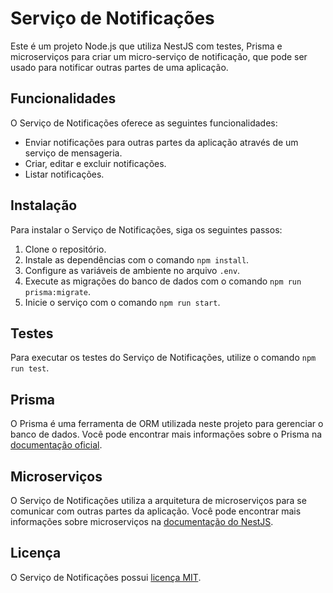 # Serviço de Notificações

Este é um projeto Node.js que utiliza NestJS com testes, Prisma e microserviços para criar um micro-serviço de notificação, que pode ser usado para notificar outras partes de uma aplicação.

## Funcionalidades

O Serviço de Notificações oferece as seguintes funcionalidades:

- Enviar notificações para outras partes da aplicação através de um serviço de mensageria.
- Criar, editar e excluir notificações.
- Listar notificações.

## Instalação

Para instalar o Serviço de Notificações, siga os seguintes passos:

1.  Clone o repositório.
2.  Instale as dependências com o comando `npm install`.
3.  Configure as variáveis de ambiente no arquivo `.env`.
4.  Execute as migrações do banco de dados com o comando `npm run prisma:migrate`.
5.  Inicie o serviço com o comando `npm run start`.

## Testes

Para executar os testes do Serviço de Notificações, utilize o comando `npm run test`.

## Prisma

O Prisma é uma ferramenta de ORM utilizada neste projeto para gerenciar o banco de dados. Você pode encontrar mais informações sobre o Prisma na [documentação oficial](https://www.prisma.io/docs/).

## Microserviços

O Serviço de Notificações utiliza a arquitetura de microserviços para se comunicar com outras partes da aplicação. Você pode encontrar mais informações sobre microserviços na [documentação do NestJS](https://docs.nestjs.com/microservices/basics).

## Licença

O Serviço de Notificações possui [licença MIT](https://chat.openai.com/LICENSE).
